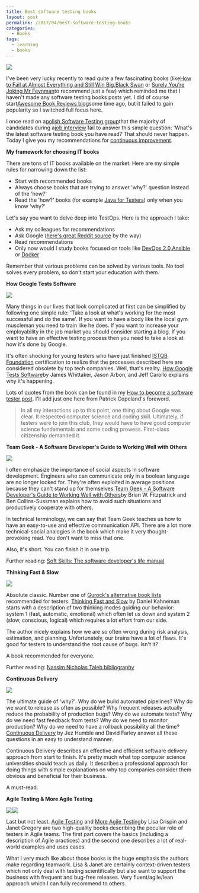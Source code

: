 ```yaml
---
title: Best software testing books
layout: post
permalink: /2017/04/best-software-testing-books
categories:
  - Books
tags:
  - learning
  - books
---
```


![](/images/blog/stack-of-books-1001655_640.jpg)

I've been very lucky recently to read quite a few fascinating books (like[How to Fail at Almost Everything and Still Win Big,](http://amzn.to/2oS8FIE)[Black Swan](http://amzn.to/2pZPCtt) or [Surely You're Joking Mr Feynman](http://amzn.to/2pZUwGO)to recommend just a few) which reminded me that I haven't made any software testing books posts yet. I did of course start[Awesome Book Reviews blog](http://awesome-bookreviews.blogspot.com/)some time ago, but it failed to gain popularity so I switched full focus here.

I once read on a[polish Software Testing group](https://www.facebook.com/groups/TestowanieOprogramowania/)that the majority of candidates during a[job interview](https://www.awesome-testing.com/2016/05/how-to-nail-testing-job-interview.html) fail to answer this simple question: 'What's the latest software testing book you have read?'That should never happen. Today I give you my recommendations for [continuous improvement](https://www.awesome-testing.com/2017/01/testops-4-continuous-improvement.html).

**My framework for choosing IT books**

There are tons of IT books available on the market. Here are my simple rules for narrowing down the list:

- Start with recommended books  
- Always choose books that are trying to answer 'why?' question instead of the 'how?'  
- Read the 'how?' books (for example [Java for Testers](http://javafortesters.com/)) only when you know 'why?'

Let's say you want to delve deep into TestOps. Here is the approach I take:  
- Ask my colleagues for recommendations  
- Ask Google ([here's great Reddit source](https://www.reddit.com/r/devops/comments/4ox0d8/so_you_want_to_go_into_devops/) by the way)  
- Read recommendations  
- Only now would I study books focused on tools like [DevOps 2.0,](https://leanpub.com/the-devops-2-toolkit)[Ansible](http://amzn.to/2oSr2Nt) or [Docker](http://amzn.to/2p0ekdT)

Remember that various problems can be solved by various tools. No tool solves every problem, so don't start your education with them.

**How Google Tests Software**

![](/images/blog/google.jpg)

Many things in our lives that look complicated at first can be simplified by following one simple rule: 'Take a look at what's working for the most successful and do the same'. If you want to have a body like the local gym muscleman you need to train like he does. If you want to increase your employability in the job market you should consider starting a blog. If you want to have an effective testing process then you need to take a look at how it's done by Google.

It's often shocking for young testers who have just finished [ISTQB Foundation](http://amzn.to/2oyjJY1) certification to realize that the processes described here are considered obsolete by top tech companies. Well, that's reality. [How Google Tests Software](http://amzn.to/2ouKOfd)by James Whittaker, Jason Arbon, and Jeff Carollo explains why it's happening.

Lots of quotes from the book can be found in my [How to become a software tester post](https://www.awesome-testing.com/2016/06/how-to-become-software-tester.html). I'll add just one here from Patrick Copeland's foreword.

> In all my interactions up to this point, one thing about Google was clear. It respected computer science and coding skill. Ultimately, if testers were to join this club, they would have to have good computer science fundamentals and some coding prowess. First-class citizenship demanded it.

**Team Geek - A Software Developer's Guide to Working Well with Others**

![](/images/blog/teamgeek.jpg)

I often emphasize the importance of social aspects in software development. Engineers who can communicate only in a boolean language are no longer looked for. They're often exploited in average positions because they can't stand up for themselves.[Team Geek - A Software Developer's Guide to Working Well with Others](http://amzn.to/2oddU6W)by Brian W. Fitzpatrick and Ben Collins-Sussman explains how to avoid such situations and productively cooperate with others.

In technical terminology, we can say that Team Geek teaches us how to have an easy-to-use and effective communication API. There are a lot more technical-social analogies in the book which make it very thought-provoking read. You don't want to miss that one.

Also, it's short. You can finish it in one trip.

Further reading: [Soft Skills: The software developer's life manual](http://amzn.to/2pmIuLD)

**Thinking Fast & Slow**

![](/images/blog/thinkingfastandslow.jpg)

Absolute classic. Number one of [Gurock's alternative book lists](https://blog.gurock.com/must-read-testing-books/) recommended for testers. [Thinking Fast and Slow](http://amzn.to/2pmITO9) by Daniel Kahneman starts with a description of two thinking modes guiding our behavior: system 1 (fast, automatic, emotional) which often let us down and system 2 (slow, conscious, logical) which requires a lot effort from our side.

The author nicely explains how we are so often wrong during risk analysis, estimation, and planning. Unfortunately, our brains have a lot of flaws. It's good for testers to understand the root cause of bugs. Isn't it?

A book recommended for everyone.

Further reading: [Nassim Nicholas Taleb bibliography](http://amzn.to/2od4mZG)

**Continuous Delivery**

![](/images/blog/continuousdelivery.jpg)

The ultimate guide of 'why?'. Why do we build automated pipelines? Why do we want to release as often as possible? Why frequent releases actually reduce the probability of production bugs? Why do we automate tests? Why do we need fast feedback from tests? Why do we need to monitor production? Why do we need to have a rollback possibility all the time? [Continuous Delivery](http://amzn.to/2p0IEW1) by Jez Humble and David Farley answer all these questions in an easy to understand manner.

Continuous Delivery describes an effective and efficient software delivery approach from start to finish. It's pretty much what top computer science universities should teach us daily. It describes a professional approach for doing things with simple explanations on why top companies consider them obvious and beneficial for their business.

A must-read.

**Agile Testing & More Agile Testing**

![](/images/blog/agiletesting.jpg)![](/images/blog/moreagiletesting.jpg)

Last but not least. [Agile Testing](http://amzn.to/2odgI3K) and [More Agile Testing](http://amzn.to/2odm0MK)by Lisa Crispin and Janet Gregory are two high-quality books describing the peculiar role of testers in Agile teams. The first part covers the basics (including a description of Agile practices) and the second one describes a lot of real-world examples and uses cases.

What I very much like about those books is the huge emphasis the authors make regarding teamwork. Lisa & Janet are certainly context-driven testers which not only deal with testing scientifically but also want to support the business with frequent and bug-free releases. Very fluent/agile/lean approach which I can fully recommend to others.
